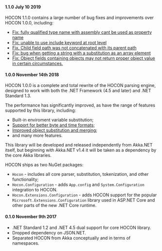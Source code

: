 #### 1.1.0 July 10 2019 ####
HOCON 1.1.0 contains a large number of bug fixes and improvements over HOCON 1.0.0, including:

* [Fix: fully qualified type name with assembly cant be used as property name ](https://github.com/akkadotnet/HOCON/issues/79)
* [Fix: unable to use include keyword at root level](https://github.com/akkadotnet/HOCON/pull/69)
* [Fix. Child field path was not concatenated with its parent path](https://github.com/akkadotnet/HOCON/pull/96)
* [Fix: bug when getting a string with a substitution as an array element](https://github.com/akkadotnet/HOCON/pull/88)
* [Fix: Object fields containing objects may not return proper object value in certain circumstances. ](https://github.com/akkadotnet/HOCON/pull/93)

#### 1.0.0 November 14th 2018 ####
HOCON 1.0.0 is a complete and total rewrite of the HOCON parsing engine, designed to work with both the .NET Framework (4.5 and later) and .NET Standard 1.3.

The performance has significantly improved, as have the range of features supported by this library, including:
* Built-in enviroment variable substitution;
* [Support for better byte and time formats](https://github.com/akkadotnet/akka.net/pull/3600);
* [Improved object substitution and merging](https://github.com/akkadotnet/HOCON/pull/55);
* and many more features.

This library will be developed and released independently from Akka.NET itself, but beginning with Akka.NET v1.4 it will be taken as a dependency by the core Akka libraries.

HOCON ships as two NuGet packages:
* `Hocon` - includes all core parser, substitution, tokenization, and other functionality;
* `Hocon.Configuration` - adds `App.config` and `System.Configuration` integration to HOCON.
* `Hocon.Extensions.Configuration` - adds HOCON support for the popular `Microsoft.Extensions.Configuration` library used in ASP.NET Core and other parts of the new .NET Core runtime.

#### 0.1.0 November 9th 2017 ####
* .NET Standard 1.2 and .NET 4.5 dual support for core HOCON library.
* Dropped dependency on JSON.NET.
* Separated HOCON from Akka conceptually and in terms of namespaces.